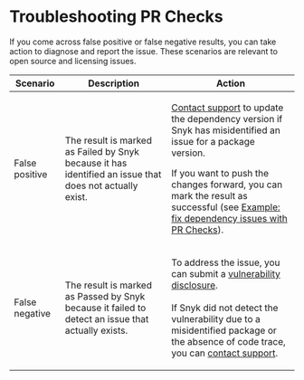# Troubleshooting PR Checks

If you come across false positive or false negative results, you can take action to diagnose and report the issue. These scenarios are relevant to open source and licensing issues.

| Scenario       | Description                                                                                                                  | Action                                                                                                                                                                                                                                                                                                                                                                                                                |
| -------------- | ---------------------------------------------------------------------------------------------------------------------------- | --------------------------------------------------------------------------------------------------------------------------------------------------------------------------------------------------------------------------------------------------------------------------------------------------------------------------------------------------------------------------------------------------------------------- |
| False positive | <p>The result is marked as Failed by Snyk because it has identified an issue that does not actually exist.</p><p></p><p></p> | <p><a href="https://support.snyk.io/hc/en-us/requests/new">Contact support</a> to update the dependency version if Snyk has misidentified an issue for a package version.</p><p></p><p>If you want to push the changes forward, you can mark the result as successful (see <a href="pr-checks-results.md#example-fix-dependency-issues-with-pr-checks">Example: fix dependency issues with PR Checks</a>).</p><p></p> |
| False negative | The result is marked as Passed by Snyk because it failed to detect an issue that actually exists.                            | <p>To address the issue, you can submit a <a href="https://snyk.io/vulnerability-disclosure/">vulnerability disclosure</a>.<br><br>If Snyk did not detect the vulnerability due to a misidentified package or the absence of code trace, you can <a href="https://support.snyk.io/hc/en-us/requests/new">contact support</a>.   </p>                                                                                  |
